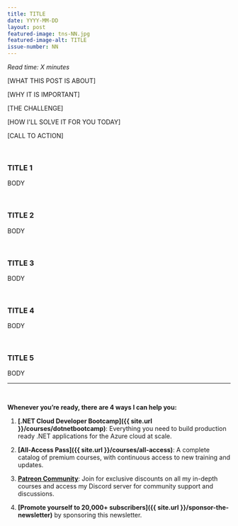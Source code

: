 ```yaml
---
title: TITLE
date: YYYY-MM-DD
layout: post
featured-image: tns-NN.jpg
featured-image-alt: TITLE
issue-number: NN
---
```


*Read time: X minutes*

[WHAT THIS POST IS ABOUT]

[WHY IT IS IMPORTANT]

[THE CHALLENGE]

[HOW I'LL SOLVE IT FOR YOU TODAY]

[CALL TO ACTION]

<br/>

### **TITLE 1**
BODY

<br/>

### **TITLE 2**
BODY

<br/>

### **TITLE 3**
BODY

<br/>

### **TITLE 4**
BODY

<br/>

### **TITLE 5**
BODY

---

<br/>

**Whenever you’re ready, there are 4 ways I can help you:**

1. **[.NET Cloud Developer Bootcamp]({{ site.url }}/courses/dotnetbootcamp)**:​ Everything you need to build production ready .NET applications for the Azure cloud at scale.

2. **[​All-Access Pass]({{ site.url }}/courses/all-access)**: A complete catalog of premium courses, with continuous access to new training and updates. 

3. **[​Patreon Community](https://www.patreon.com/juliocasal)**: Join for exclusive discounts on all my in-depth courses and access my Discord server for community support and discussions. 

4. **[Promote yourself to 20,000+ subscribers]({{ site.url }}/sponsor-the-newsletter)** by sponsoring this newsletter.